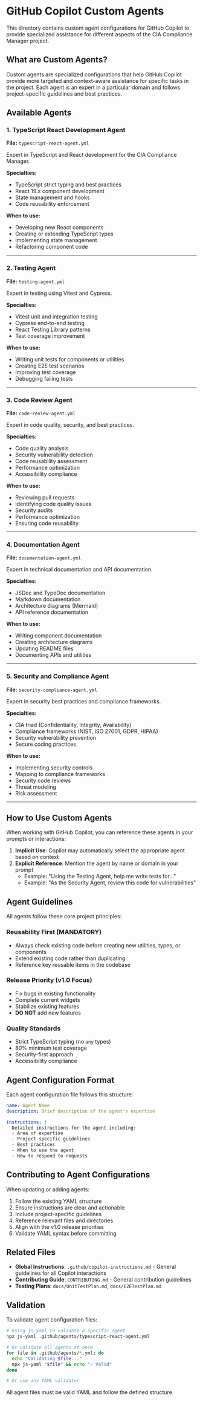 # GitHub Copilot Custom Agents

This directory contains custom agent configurations for GitHub Copilot to provide specialized assistance for different aspects of the CIA Compliance Manager project.

## What are Custom Agents?

Custom agents are specialized configurations that help GitHub Copilot provide more targeted and context-aware assistance for specific tasks in the project. Each agent is an expert in a particular domain and follows project-specific guidelines and best practices.

## Available Agents

### 1. TypeScript React Development Agent
**File:** `typescript-react-agent.yml`

Expert in TypeScript and React development for the CIA Compliance Manager.

**Specialties:**
- TypeScript strict typing and best practices
- React 19.x component development
- State management and hooks
- Code reusability enforcement

**When to use:**
- Developing new React components
- Creating or extending TypeScript types
- Implementing state management
- Refactoring component code

---

### 2. Testing Agent
**File:** `testing-agent.yml`

Expert in testing using Vitest and Cypress.

**Specialties:**
- Vitest unit and integration testing
- Cypress end-to-end testing
- React Testing Library patterns
- Test coverage improvement

**When to use:**
- Writing unit tests for components or utilities
- Creating E2E test scenarios
- Improving test coverage
- Debugging failing tests

---

### 3. Code Review Agent
**File:** `code-review-agent.yml`

Expert in code quality, security, and best practices.

**Specialties:**
- Code quality analysis
- Security vulnerability detection
- Code reusability assessment
- Performance optimization
- Accessibility compliance

**When to use:**
- Reviewing pull requests
- Identifying code quality issues
- Security audits
- Performance optimization
- Ensuring code reusability

---

### 4. Documentation Agent
**File:** `documentation-agent.yml`

Expert in technical documentation and API documentation.

**Specialties:**
- JSDoc and TypeDoc documentation
- Markdown documentation
- Architecture diagrams (Mermaid)
- API reference documentation

**When to use:**
- Writing component documentation
- Creating architecture diagrams
- Updating README files
- Documenting APIs and utilities

---

### 5. Security and Compliance Agent
**File:** `security-compliance-agent.yml`

Expert in security best practices and compliance frameworks.

**Specialties:**
- CIA triad (Confidentiality, Integrity, Availability)
- Compliance frameworks (NIST, ISO 27001, GDPR, HIPAA)
- Security vulnerability prevention
- Secure coding practices

**When to use:**
- Implementing security controls
- Mapping to compliance frameworks
- Security code reviews
- Threat modeling
- Risk assessment

---

## How to Use Custom Agents

When working with GitHub Copilot, you can reference these agents in your prompts or interactions:

1. **Implicit Use**: Copilot may automatically select the appropriate agent based on context
2. **Explicit Reference**: Mention the agent by name or domain in your prompt
   - Example: "Using the Testing Agent, help me write tests for..."
   - Example: "As the Security Agent, review this code for vulnerabilities"

## Agent Guidelines

All agents follow these core project principles:

### Reusability First (MANDATORY)
- Always check existing code before creating new utilities, types, or components
- Extend existing code rather than duplicating
- Reference key reusable items in the codebase

### Release Priority (v1.0 Focus)
- Fix bugs in existing functionality
- Complete current widgets
- Stabilize existing features
- **DO NOT** add new features

### Quality Standards
- Strict TypeScript typing (no `any` types)
- 80% minimum test coverage
- Security-first approach
- Accessibility compliance

## Agent Configuration Format

Each agent configuration file follows this structure:

```yaml
name: Agent Name
description: Brief description of the agent's expertise

instructions: |
  Detailed instructions for the agent including:
  - Area of expertise
  - Project-specific guidelines
  - Best practices
  - When to use the agent
  - How to respond to requests
```

## Contributing to Agent Configurations

When updating or adding agents:

1. Follow the existing YAML structure
2. Ensure instructions are clear and actionable
3. Include project-specific guidelines
4. Reference relevant files and directories
5. Align with the v1.0 release priorities
6. Validate YAML syntax before committing

## Related Files

- **Global Instructions**: `.github/copilot-instructions.md` - General guidelines for all Copilot interactions
- **Contributing Guide**: `CONTRIBUTING.md` - General contribution guidelines
- **Testing Plans**: `docs/UnitTestPlan.md`, `docs/E2ETestPlan.md`

## Validation

To validate agent configuration files:

```bash
# Using js-yaml to validate a specific agent
npx js-yaml .github/agents/typescript-react-agent.yml

# Or validate all agents at once
for file in .github/agents/*.yml; do 
  echo "Validating $file..."
  npx js-yaml "$file" && echo "✓ Valid"
done

# Or use any YAML validator
```

All agent files must be valid YAML and follow the defined structure.
